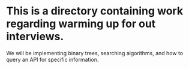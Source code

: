 # This is a directory containing work regarding warming up for out interviews.

We will be implementing binary trees, searching algorithms, and how to query an
 API for specific information.
